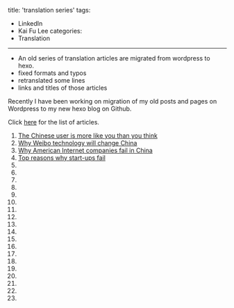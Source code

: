 title: 'translation series'
tags:
- LinkedIn
- Kai Fu Lee
categories:
- Translation
---

* An old series of translation articles are migrated from wordpress to hexo.
* fixed formats and typos
* retranslated some lines
* links and titles of those articles

Recently I have been working on migration of my old posts and pages on Wordpress to my new hexo blog on Github.

Click [here](http://freetymekiyan.github.io/tags/Kai-Fu-Lee/) for the list of articles.
1. [The Chinese user is more like you than you think](http://freetymekiyan.github.io/2013/07/26/kaifulee-1/)
2. [Why Weibo technology will change China](http://freetymekiyan.github.io/2013/08/02/kaifulee-2/)
3. [Why American Internet companies fail in China](http://freetymekiyan.github.io/2013/08/03/kaifulee-3/)
4. [Top reasons why start-ups fail](http://freetymekiyan.github.io/2013/08/04/kaifulee-4/)
5. []()
6. []()
7. []()
8. []()
9. []()
10. []()
11. []()
12. []()
13. []()
14. []()
15. []()
16. []()
17. []()
18. []()
19. []()
20. []()
21. []()
22. []()
23. []()

